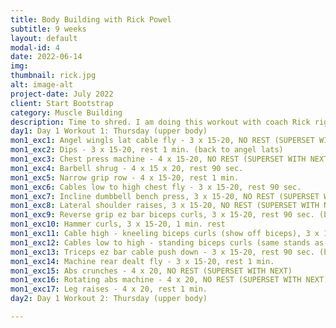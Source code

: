 ```yaml
---
title: Body Building with Rick Powel
subtitle: 9 weeks
layout: default
modal-id: 4
date: 2022-06-14
img: 
thumbnail: rick.jpg
alt: image-alt
project-date: July 2022
client: Start Bootstrap
category: Muscle Building
description: Time to shred. I am doing this workout with coach Rick right before his body building competition. Started off on Wednesday... 
day1: Day 1 Workout 1: Thursday (upper body)
mon1_exc1: Angel wingls lat cable fly - 3 x 15-20, NO REST (SUPERSET WITH NEXT)
mon1_exc2: Dips - 3 x 15-20, rest 1 min. (back to angel lats)
mon1_exc3: Chest press machine - 4 x 15-20, NO REST (SUPERSET WITH NEXT)
mon1_exc4: Barbell shrug - 4 x 15 x 20, rest 90 sec.
mon1_exc5: Narrow grip row - 4 x 15-20, rest 1 min. 
mon1_exc6: Cables low to high chest fly - 3 x 15-20, rest 90 sec.
mon1_exc7: Incline dumbbell bench press, 3 x 15-20, NO REST (SUPERSET WITH NEXT)
mon1_exc8: Lateral shoulder raises, 3 x 15-20, NO REST (SUPERSET WITH NEXT)
mon1_exc9: Reverse grip ez bar biceps curls, 3 x 15-20, rest 90 sec. (back to incline db bench press)
mon1_exc10: Hammer curls, 3 x 15-20, 1 min. rest
mon1_exc11: Cable high - kneeling biceps curls (show off biceps), 3 x 15-20, rest 1 min. 
mon1_exc12: Cables low to high - standing biceps curls (same stands as for chest press) - 3 x 15-20, NO REST (SUPERSET WITH NEXT)
mon1_exc13: Triceps ez bar cable push down - 3 x 15-20, rest 90 sec. (back to biceps)
mon1_exc14: Machine rear dealt fly - 3 x 15-20, rest 1 min.
mon1_exc15: Abs crunches - 4 x 20, NO REST (SUPERSET WITH NEXT)
mon1_exc16: Rotating abs machine - 4 x 20, NO REST (SUPERSET WITH NEXT)
mon1_exc17: Leg raises - 4 x 20, rest 1 min.
day2: Day 1 Workout 2: Thursday (upper body)

---
```

